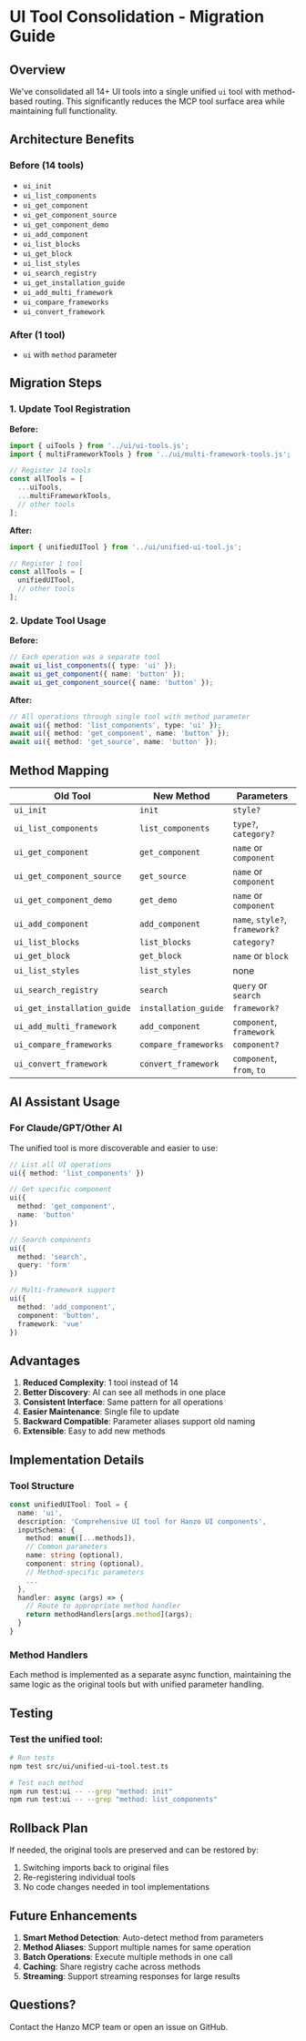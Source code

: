 # UI Tool Consolidation - Migration Guide

## Overview

We've consolidated all 14+ UI tools into a single unified `ui` tool with method-based routing. This significantly reduces the MCP tool surface area while maintaining full functionality.

## Architecture Benefits

### Before (14 tools)
- `ui_init`
- `ui_list_components`
- `ui_get_component`
- `ui_get_component_source`
- `ui_get_component_demo`
- `ui_add_component`
- `ui_list_blocks`
- `ui_get_block`
- `ui_list_styles`
- `ui_search_registry`
- `ui_get_installation_guide`
- `ui_add_multi_framework`
- `ui_compare_frameworks`
- `ui_convert_framework`

### After (1 tool)
- `ui` with `method` parameter

## Migration Steps

### 1. Update Tool Registration

**Before:**
```typescript
import { uiTools } from '../ui/ui-tools.js';
import { multiFrameworkTools } from '../ui/multi-framework-tools.js';

// Register 14 tools
const allTools = [
  ...uiTools,
  ...multiFrameworkTools,
  // other tools
];
```

**After:**
```typescript
import { unifiedUITool } from '../ui/unified-ui-tool.js';

// Register 1 tool
const allTools = [
  unifiedUITool,
  // other tools
];
```

### 2. Update Tool Usage

**Before:**
```typescript
// Each operation was a separate tool
await ui_list_components({ type: 'ui' });
await ui_get_component({ name: 'button' });
await ui_get_component_source({ name: 'button' });
```

**After:**
```typescript
// All operations through single tool with method parameter
await ui({ method: 'list_components', type: 'ui' });
await ui({ method: 'get_component', name: 'button' });
await ui({ method: 'get_source', name: 'button' });
```

## Method Mapping

| Old Tool | New Method | Parameters |
|----------|------------|------------|
| `ui_init` | `init` | `style?` |
| `ui_list_components` | `list_components` | `type?`, `category?` |
| `ui_get_component` | `get_component` | `name` or `component` |
| `ui_get_component_source` | `get_source` | `name` or `component` |
| `ui_get_component_demo` | `get_demo` | `name` or `component` |
| `ui_add_component` | `add_component` | `name`, `style?`, `framework?` |
| `ui_list_blocks` | `list_blocks` | `category?` |
| `ui_get_block` | `get_block` | `name` or `block` |
| `ui_list_styles` | `list_styles` | none |
| `ui_search_registry` | `search` | `query` or `search` |
| `ui_get_installation_guide` | `installation_guide` | `framework?` |
| `ui_add_multi_framework` | `add_component` | `component`, `framework` |
| `ui_compare_frameworks` | `compare_frameworks` | `component?` |
| `ui_convert_framework` | `convert_framework` | `component`, `from`, `to` |

## AI Assistant Usage

### For Claude/GPT/Other AI

The unified tool is more discoverable and easier to use:

```typescript
// List all UI operations
ui({ method: 'list_components' })

// Get specific component
ui({
  method: 'get_component',
  name: 'button'
})

// Search components
ui({
  method: 'search',
  query: 'form'
})

// Multi-framework support
ui({
  method: 'add_component',
  component: 'button',
  framework: 'vue'
})
```

## Advantages

1. **Reduced Complexity**: 1 tool instead of 14
2. **Better Discovery**: AI can see all methods in one place
3. **Consistent Interface**: Same pattern for all operations
4. **Easier Maintenance**: Single file to update
5. **Backward Compatible**: Parameter aliases support old naming
6. **Extensible**: Easy to add new methods

## Implementation Details

### Tool Structure
```typescript
const unifiedUITool: Tool = {
  name: 'ui',
  description: 'Comprehensive UI tool for Hanzo UI components',
  inputSchema: {
    method: enum([...methods]),
    // Common parameters
    name: string (optional),
    component: string (optional),
    // Method-specific parameters
    ...
  },
  handler: async (args) => {
    // Route to appropriate method handler
    return methodHandlers[args.method](args);
  }
}
```

### Method Handlers
Each method is implemented as a separate async function, maintaining the same logic as the original tools but with unified parameter handling.

## Testing

### Test the unified tool:
```bash
# Run tests
npm test src/ui/unified-ui-tool.test.ts

# Test each method
npm run test:ui -- --grep "method: init"
npm run test:ui -- --grep "method: list_components"
```

## Rollback Plan

If needed, the original tools are preserved and can be restored by:
1. Switching imports back to original files
2. Re-registering individual tools
3. No code changes needed in tool implementations

## Future Enhancements

1. **Smart Method Detection**: Auto-detect method from parameters
2. **Method Aliases**: Support multiple names for same operation
3. **Batch Operations**: Execute multiple methods in one call
4. **Caching**: Share registry cache across methods
5. **Streaming**: Support streaming responses for large results

## Questions?

Contact the Hanzo MCP team or open an issue on GitHub.